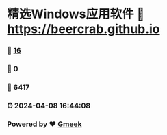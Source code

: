 # 精选Windows应用软件 :link: https://beercrab.github.io 
### :page_facing_up: [16](https://beercrab.github.io/tag.html) 
### :speech_balloon: 0 
### :hibiscus: 6417 
### :alarm_clock: 2024-04-08 16:44:08 
### Powered by :heart: [Gmeek](https://github.com/Meekdai/Gmeek)
